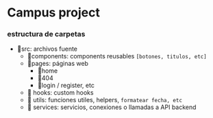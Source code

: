 # Campus project

### estructura de carpetas

- 📂src: archivos fuente
  - 📂components: components reusables `[botones, titulos, etc]`
  - 📂pages: páginas web
    - 📂home
    - 📂404
    - 📂login / register, etc
  - 📂 hooks: custom hooks
  - 📂 utils: funciones utiles, helpers, `formatear fecha, etc`
  - 📂 services: servicios, conexiones o llamadas a API backend